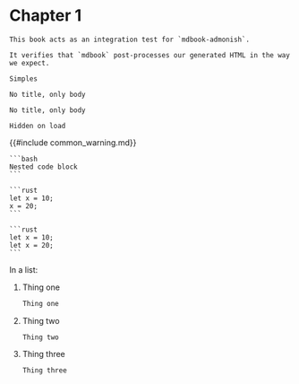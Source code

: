 # Chapter 1

```admonish abstract "What <i>is</i> this?"
This book acts as an integration test for `mdbook-admonish`.

It verifies that `mdbook` post-processes our generated HTML in the way we expect.
```

```admonish
Simples
```

```admonish warning ""
No title, only body
```

```admonish title="
No title, only body
```

```admonish collapsible=true
Hidden on load
```

{{#include common_warning.md}}

````admonish
```bash
Nested code block
```
````

````admonish
```rust
let x = 10;
x = 20;
```

```rust
let x = 10;
let x = 20;
```
````

In a list:

1. Thing one

   ```sh
   Thing one
   ```

1. Thing two

   ```admonish
   Thing two
   ```

1. Thing three

   ```sh
   Thing three
   ```
